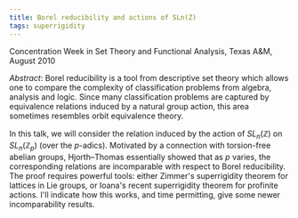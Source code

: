 ```yaml
---
title: Borel reducibility and actions of SLn(Z)
tags: superrigidity
---
```


Concentration Week in Set Theory and Functional Analysis, Texas A&amp;M, August 2010<!--more-->

*Abstract*: Borel reducibility is a tool from descriptive set theory which allows one to compare the complexity of classification problems from algebra, analysis and logic. Since many classification problems are captured by equivalence relations induced by a natural group action, this area sometimes resembles orbit equivalence theory.

In this talk, we will consider the relation induced by the action of $SL_n(\mathbb Z)$ on $SL_n(\mathbb Z_p)$ (over the $p$-adics). Motivated by a connection with torsion-free abelian groups, Hjorth&ndash;Thomas essentially showed that as $p$ varies, the corresponding relations are incomparable with respect to Borel reducibility. The proof requires powerful tools: either Zimmer's superrigidity theorem for lattices in Lie groups, or Ioana's recent superrigidity theorem for profinite actions. I'll indicate how this works, and time permitting, give some newer incomparability results.
